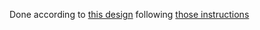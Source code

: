 Done according to [this design](<https://www.figma.com/file/TnaTTWuoAJOuROpZzf59ER/ToDo-List-(Copy)?node-id=0%3A1&t=n8tEGrJuSStXJW9f-0>) following [those instructions](https://efficient-sloth-d85.notion.site/Desafio-01-Praticando-os-conceitos-do-React-Native-f8f164e29df74cd987e1f9aebf142ffb)
